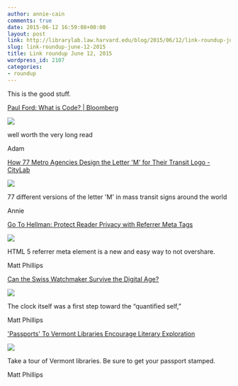 ```yaml
---
author: annie-cain
comments: true
date: 2015-06-12 16:59:08+00:00
layout: post
link: http://librarylab.law.harvard.edu/blog/2015/06/12/link-roundup-june-12-2015/
slug: link-roundup-june-12-2015
title: Link roundup June 12, 2015
wordpress_id: 2107
categories:
- roundup
---
```


This is the good stuff.

[Paul Ford: What is Code? | Bloomberg](http://www.bloomberg.com/graphics/2015-paul-ford-what-is-code/)

[![](http://librarylab.law.harvard.edu/roundup/images/557b0fdbcc784.png)](http://www.bloomberg.com/graphics/2015-paul-ford-what-is-code/)

well worth the very long read

Adam

[How 77 Metro Agencies Design the Letter 'M' for Their Transit Logo - CityLab](http://www.citylab.com/design/2015/06/77-ways-to-design-the-letter-m-in-your-metro-logo/395045/)

[![](http://librarylab.law.harvard.edu/roundup/images/557ae180bb4ea.png)](http://www.citylab.com/design/2015/06/77-ways-to-design-the-letter-m-in-your-metro-logo/395045/)

77 different versions of the letter 'M' in mass transit signs around the world

Annie

[Go To Hellman: Protect Reader Privacy with Referrer Meta Tags](http://go-to-hellman.blogspot.com/2015/06/protect-reader-privacy-with-referrer.html)

[![](http://librarylab.law.harvard.edu/roundup/images/5579fdc2871d9.png)](http://go-to-hellman.blogspot.com/2015/06/protect-reader-privacy-with-referrer.html)

HTML 5 referrer meta element is a new and easy way to not overshare.

Matt Phillips

[Can the Swiss Watchmaker Survive the Digital Age?](http://www.nytimes.com/2015/06/07/magazine/can-the-swiss-watchmaker-survive-the-digital-age.html)

[![](http://librarylab.law.harvard.edu/roundup/images/55784340392c3.png)](http://www.nytimes.com/2015/06/07/magazine/can-the-swiss-watchmaker-survive-the-digital-age.html)

The clock itself was a first step toward the “quantified self,”

Matt Phillips

['Passports' To Vermont Libraries Encourage Literary Exploration](http://digital.vpr.net/post/passports-vermont-libraries-encourage-literary-exploration)

[![](http://librarylab.law.harvard.edu/roundup/images/557725219d7f5.png)](http://digital.vpr.net/post/passports-vermont-libraries-encourage-literary-exploration)

Take a tour of Vermont libraries. Be sure to get your passport stamped.

Matt Phillips

